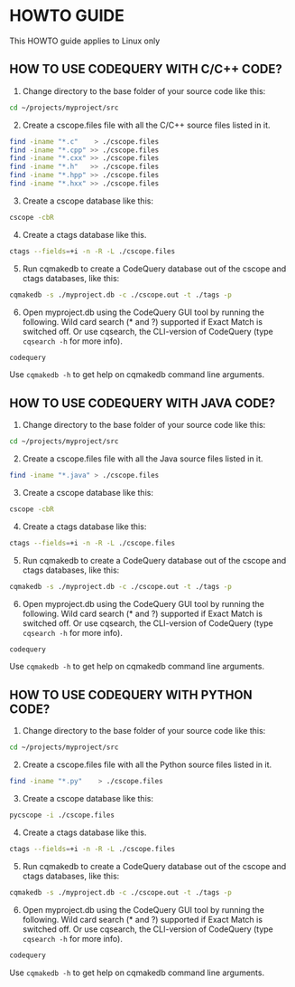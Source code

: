 
HOWTO GUIDE
===========

This HOWTO guide applies to Linux only

## HOW TO USE CODEQUERY WITH C/C++ CODE?

1. Change directory to the base folder of your source code like this:
```bash
cd ~/projects/myproject/src
```

2. Create a cscope.files file with all the C/C++ source files listed in it.
```bash
find -iname "*.c"    > ./cscope.files
find -iname "*.cpp" >> ./cscope.files
find -iname "*.cxx" >> ./cscope.files
find -iname "*.h"   >> ./cscope.files
find -iname "*.hpp" >> ./cscope.files
find -iname "*.hxx" >> ./cscope.files
```

3. Create a cscope database like this:
```bash
cscope -cbR
```

4. Create a ctags database like this.
```bash
ctags --fields=+i -n -R -L ./cscope.files
```

5. Run cqmakedb to create a CodeQuery database out of the cscope and ctags databases, like this:
```bash
cqmakedb -s ./myproject.db -c ./cscope.out -t ./tags -p
```

6. Open myproject.db using the CodeQuery GUI tool by running the following. Wild card search (* and ?) supported if Exact Match is switched off. Or use cqsearch, the CLI-version of CodeQuery (type `cqsearch -h` for more info).
```bash
codequery
```

Use `cqmakedb -h` to get help on cqmakedb command line arguments.



## HOW TO USE CODEQUERY WITH JAVA CODE?

1. Change directory to the base folder of your source code like this:
```bash
cd ~/projects/myproject/src
```

2. Create a cscope.files file with all the Java source files listed in it.
```bash
find -iname "*.java" > ./cscope.files
```

3. Create a cscope database like this:
```bash
cscope -cbR
```

4. Create a ctags database like this:
```bash
ctags --fields=+i -n -R -L ./cscope.files
```

5. Run cqmakedb to create a CodeQuery database out of the cscope and ctags databases, like this:
```bash
cqmakedb -s ./myproject.db -c ./cscope.out -t ./tags -p
```

6. Open myproject.db using the CodeQuery GUI tool by running the following. Wild card search (* and ?) supported if Exact Match is switched off. Or use cqsearch, the CLI-version of CodeQuery (type `cqsearch -h` for more info).
```bash
codequery
```

Use `cqmakedb -h` to get help on cqmakedb command line arguments.



## HOW TO USE CODEQUERY WITH PYTHON CODE?

1. Change directory to the base folder of your source code like this:
```bash
cd ~/projects/myproject/src
```

2. Create a cscope.files file with all the Python source files listed in it.
```bash
find -iname "*.py"    > ./cscope.files
```

3. Create a cscope database like this:
```bash
pycscope -i ./cscope.files
```

4. Create a ctags database like this.
```bash
ctags --fields=+i -n -R -L ./cscope.files
```

5. Run cqmakedb to create a CodeQuery database out of the cscope and ctags databases, like this:
```bash
cqmakedb -s ./myproject.db -c ./cscope.out -t ./tags -p
```

6. Open myproject.db using the CodeQuery GUI tool by running the following. Wild card search (* and ?) supported if Exact Match is switched off. Or use cqsearch, the CLI-version of CodeQuery (type `cqsearch -h` for more info).
```bash
codequery
```

Use `cqmakedb -h` to get help on cqmakedb command line arguments.

